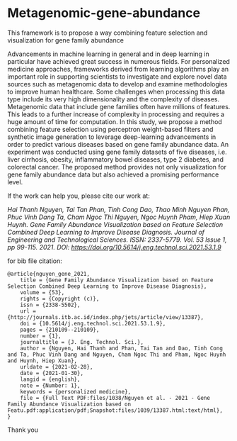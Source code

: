 # Metagenomic-gene-abundance
This framework is to propose a way combining feature selection and visualization for gene family abundance

Advancements in machine learning in general and in deep learning in particular have achieved great success in numerous fields. For personalized medicine approaches, frameworks derived from learning algorithms play an important role in supporting scientists to investigate and explore novel data sources such as metagenomic data to develop and examine methodologies to improve human healthcare. Some challenges when processing this data type include its very high dimensionality and the complexity of diseases. Metagenomic data that include gene families often have millions of features. This leads to a further increase of complexity in processing and requires a huge amount of time for computation. In this study, we propose a method combining feature selection using perceptron weight-based filters and synthetic image generation to leverage deep-learning advancements in order to predict various diseases based on gene family abundance data. An experiment was conducted using gene family datasets of five diseases, i.e. liver cirrhosis, obesity, inflammatory bowel diseases, type 2 diabetes, and colorectal cancer. The proposed method provides not only visualization for gene family abundance data but also achieved a promising
performance level.

If the work can help you, please cite our work at: 

_Hai Thanh Nguyen, Tai Tan Phan, Tinh Cong Dao, Thao Minh Nguyen Phan, Phuc Vinh Dang Ta, Cham Ngoc Thi Nguyen, Ngoc Huynh Pham, Hiep Xuan Huynh. Gene Family Abundance Visualization based on Feature Selection Combined Deep Learning to Improve Disease Diagnosis. Journal of Engineering and Technological Sciences. ISSN: 2337-5779. Vol. 53 Issue 1, pp 99-115. 2021. DOI: https://doi.org/10.5614/j.eng.technol.sci.2021.53.1.9_

for bib file citation:
```
@article{nguyen_gene_2021,
	title = {Gene Family Abundance Visualization based on Feature Selection Combined Deep Learning to Improve Disease Diagnosis},
	volume = {53},
	rights = {Copyright (c)},
	issn = {2338-5502},
	url = {http://journals.itb.ac.id/index.php/jets/article/view/13387},
	doi = {10.5614/j.eng.technol.sci.2021.53.1.9},
	pages = {210109--210109},
	number = {1},
	journaltitle = {J. Eng. Technol. Sci.},
	author = {Nguyen, Hai Thanh and Phan, Tai Tan and Dao, Tinh Cong and Ta, Phuc Vinh Dang and Nguyen, Cham Ngoc Thi and Pham, Ngoc Huynh and Huynh, Hiep Xuan},
	urldate = {2021-02-28},
	date = {2021-01-30},
	langid = {english},
	note = {Number: 1},
	keywords = {personalized medicine},
	file = {Full Text PDF:files/1038/Nguyen et al. - 2021 - Gene Family Abundance Visualization based on Featu.pdf:application/pdf;Snapshot:files/1039/13387.html:text/html},
}
```
Thank you

